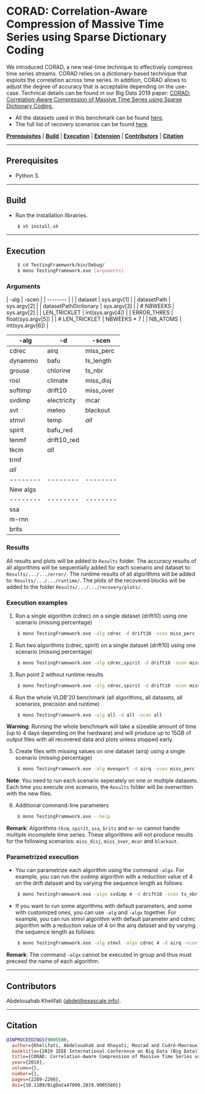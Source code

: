 # CORAD: Correlation-Aware Compression of Massive Time Series using Sparse Dictionary Coding

We introduced CORAD, a new real-time technique to effectively compress time series streams. CORAD relies on a dictionary-based technique that exploits the correlation across time series. In addition, CORAD allows to adjust the degree of accuracy that is acceptable depending on the use-case. Technical details can be found in our 
Big Data 2019 paper:  <a href = "https://exascale.info/assets/pdf/khelifati2019bigdata.pdf">CORAD: Correlation-Aware Compression of Massive Time Series using Sparse Dictionary Coding </a>. 

- All the datasets used in this benchmark can be found [here](https://github.com/eXascaleInfolab/bench-vldb20/tree/master/Datasets).
- The full list of recovery scenarios can be found [here](https://github.com/eXascaleInfolab/bench-vldb20/blob/master/TestingFramework/README.md).

[**Prerequisites**](#prerequisites) | [**Build**](#build) | [**Execution**](#execution) | [**Extension**](#extension)  | [**Contributors**](#contributors) | [**Citation**](#citation)

___


## Prerequisites

- Python 3. 

___



## Build

- Run the installation librairies. 
```bash
    $ sh install.sh
```

___

## Execution


```bash
    $ cd TestingFramework/bin/Debug/
    $ mono TestingFramework.exe [arguments]
```

### Arguments
 | -alg  						|  -scen 				|
 | -------- 					|  						|
 | dataset 						| sys.argv[1]			|
 | datasetPath 					| sys.argv[2]			|
 | datasetPathDictionary 		| sys.argv[3]			|
 | # NBWEEKS 					| sys.argv[2]			|
 | LEN_TRICKLET 				| int(sys.argv[4])		|
 | ERROR_THRES 					| float(sys.argv[5])	|
 | # LEN_TRICKLET 				| NBWEEKS * 7			|
 | NB_ATOMS 					| int(sys.argv[6])		|

 | -alg  | -d  |  -scen 
 | -------- | -------- | -------- |
 | cdrec    | airq        | miss_perc |
 | dynammo  | bafu        | ts_length |
 | grouse   | chlorine    | ts_nbr    |
 | rosl     | climate     | miss_disj |
 | softimp  | drift10     | miss_over |
 | svdimp   | electricity | mcar      |
 | svt      | meteo       | blackout  |
 | stmvl    | temp        | *all*     |
 | spirit   | bafu_red    |           |
 | tenmf    | drift10_red |           |
 | tkcm     | *all*       |           |
 | trmf     |             |           |
 | *all*    |             |           |
 | -------- | -------- | -------- |
 | New algs |             |           |
 | -------- | -------- | -------- |
 | ssa      |             |           |
 | m-rnn    |             |           |
 | brits    |             |           |



### Results
All results and plots will be added to `Results` folder. The accuracy results of all algorithms will be sequentially added for each scenario and dataset to: `Results/.../.../error/`. The runtime results of all algorithms will be added to: `Results/.../.../runtime/`. The plots of the recovered blocks will be added to the folder `Results/.../.../recovery/plots/`.


### Execution examples


1. Run a single algorithm (cdrec) on a single dataset (drift10) using one scenario (missing percentage)
```bash
    $ mono TestingFramework.exe -alg cdrec -d drift10 -scen miss_perc
```

2. Run two algorithms (cdrec, spirit) on a single dataset (drift10) using one scenario (missing percentage)
```bash
    $ mono TestingFramework.exe -alg cdrec,spirit -d drift10 -scen miss_perc
```

3. Run point 2 without runtime results
```bash
    $ mono TestingFramework.exe -alg cdrec,spirit -d drift10 -scen miss_perc -nort
```

4. Run the whole VLDB'20 benchmark (all algorithms, all datasets, all scenarios, precision and runtime)
```bash
    $ mono TestingFramework.exe -alg all -d all -scen all
```
**Warning**: Running the whole benchmark will take a sizeable amount of time (up to 4 days depending on the hardware) and will produce up to 15GB of output files with all recovered data and plots unless stopped early.

5. Create files with missing values on one dataset (airq) using a single scenario (missing percentage)
```bash
    $ mono TestingFramework.exe -alg mvexport -d airq -scen miss_perc
```
**Note**: You need to run each scenario seperately on one or multiple datasets. Each time you execute one scenario, the `Results` folder will be overwritten with the new files.

6. Additional command-line parameters
```bash
    $ mono TestingFramework.exe --help
```

**Remark**: Algorithms `tkcm`,  `spirit`, `ssa`, `brits` and `mr-nn`  cannot handle multiple incomplete time series. These allgorithms will not produce results for the following scenarios: `miss_disj`, `miss_over`, `mcar` and `blackout`.

### Parametrized execution

- You can parametrize each algorithm using the command `-algx`. For example, you can run
the svdimp algorithm with a reduction value of 4 on the drift dataset and by varying the sequence length as follows:

```bash
    $ mono TestingFramework.exe -algx svdimp 4 -d drift10 -scen ts_nbr
```

- If you want to run some algorithms with default parameters, and some with customized ones, you can use `-alg` and `-algx` together. For example, you can run stmvl algorithm with default parameter and cdrec algorithm with a reduction value of 4 on the airq dataset and by varying the sequence length as follows:

```bash
    $ mono TestingFramework.exe -alg stmvl -algx cdrec 4 -d airq -scen ts_nbr
```

**Remark**: The command `-algx` cannot be executed in group and thus must preceed the name of each algorithm.

___

## Contributors
Abdelouahab Khelifati (abdel@exascale.info).


___

## Citation
```bibtex
@INPROCEEDINGS{9005580,
  author={Khelifati, Abdelouahab and Khayati, Mourad and Cudré-Mauroux, Philippe},
  booktitle={2019 IEEE International Conference on Big Data (Big Data)}, 
  title={CORAD: Correlation-Aware Compression of Massive Time Series using Sparse Dictionary Coding}, 
  year={2019},
  volume={},
  number={},
  pages={2289-2298},
  doi={10.1109/BigData47090.2019.9005580}}
```


